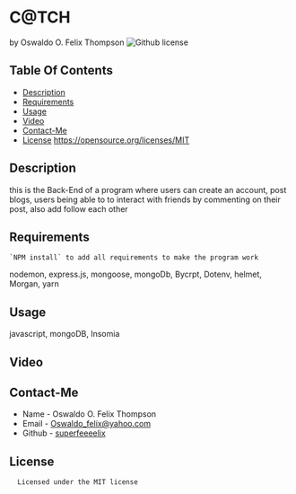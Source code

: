 # C@TCH
  by Oswaldo O. Felix Thompson
  ![Github license](https://img.shields.io/badge/license-MIT-blue.svg)
  ## Table Of Contents
  * [Description](#description)
  * [Requirements](#requirements)
  * [Usage](#usage)
  * [Video](#video)
  * [Contact-Me](#contact-me)
  * [License](#license)
    https://opensource.org/licenses/MIT
  ## Description
  this is the Back-End of a program where users can create an account, post blogs, users being able to to interact
	with friends by commenting on their post, also add follow each other  
  ## Requirements
	`NPM install` to add all requirements to make the program work
  nodemon, express.js, mongoose, mongoDb, Bycrpt, Dotenv, helmet, Morgan, yarn

  ## Usage
  javascript, mongoDB, Insomia

  ## Video
  
  ## Contact-Me
  * Name - Oswaldo O. Felix Thompson
  * Email - Oswaldo_felix@yahoo.com
  * Github - [superfeeeelix](https://github.com/superfeeeelix/)
  
  ## License
      
      Licensed under the MIT license
